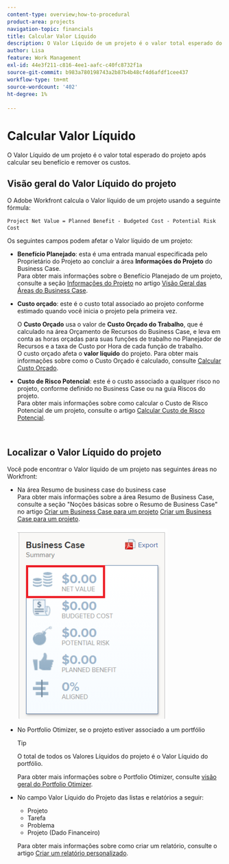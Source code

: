 ```yaml
---
content-type: overview;how-to-procedural
product-area: projects
navigation-topic: financials
title: Calcular Valor Líquido
description: O Valor Líquido de um projeto é o valor total esperado do projeto após calcular seu benefício e remover os custos.
author: Lisa
feature: Work Management
exl-id: 44e3f211-c816-4ee1-aafc-c40fc8732f1a
source-git-commit: b983a780198743a2b87b4b48cf4d6afdf1cee437
workflow-type: tm+mt
source-wordcount: '402'
ht-degree: 1%

---
```


# Calcular Valor Líquido

O Valor Líquido de um projeto é o valor total esperado do projeto após calcular seu benefício e remover os custos.

## Visão geral do Valor Líquido do projeto

O Adobe Workfront calcula o Valor líquido de um projeto usando a seguinte fórmula:

```
Project Net Value = Planned Benefit - Budgeted Cost - Potential Risk Cost
```

Os seguintes campos podem afetar o Valor líquido de um projeto:

* **Benefício Planejado**: esta é uma entrada manual especificada pelo Proprietário do Projeto ao concluir a área **Informações do Projeto** do Business Case.\
  Para obter mais informações sobre o Benefício Planejado de um projeto, consulte a seção [Informações do Projeto](../../../manage-work/projects/define-a-business-case/areas-of-business-case.md#project-info) no artigo [Visão Geral das Áreas do Business Case](../../../manage-work/projects/define-a-business-case/areas-of-business-case.md).

* **Custo orçado**: este é o custo total associado ao projeto conforme estimado quando você inicia o projeto pela primeira vez.

  O **Custo Orçado** usa o valor de **Custo Orçado do Trabalho**, que é calculado na área Orçamento de Recursos do Business Case, e leva em conta as horas orçadas para suas funções de trabalho no Planejador de Recursos e a taxa de Custo por Hora de cada função de trabalho.\
  O custo orçado afeta o **valor líquido** do projeto. Para obter mais informações sobre como o Custo Orçado é calculado, consulte [Calcular Custo Orçado](../../../manage-work/projects/project-finances/budgeted-cost.md).

* **Custo de Risco Potencial**: este é o custo associado a qualquer risco no projeto, conforme definido no Business Case ou na guia Riscos do projeto.\
  Para obter mais informações sobre como calcular o Custo de Risco Potencial de um projeto, consulte o artigo [Calcular Custo de Risco Potencial](../../../manage-work/projects/project-finances/potential-risk-cost.md).

   

## Localizar o Valor Líquido do projeto

Você pode encontrar o Valor líquido de um projeto nas seguintes áreas no Workfront:

* Na área Resumo de business case do business case \
  Para obter mais informações sobre a área Resumo de Business Case, consulte a seção &quot;Noções básicas sobre o Resumo de Business Case&quot; no artigo [Criar um Business Case para um projeto](../../../manage-work/projects/define-a-business-case/create-business-case.md) [Criar um Business Case para um projeto](../../../manage-work/projects/define-a-business-case/create-business-case.md).

  ![Valor líquido no business case](assets/net-value-on-business-case-summary-highlighted-350x444.png)

* No Portfolio Otimizer, se o projeto estiver associado a um portfólio

  >[!TIP]
  >
  >O total de todos os Valores Líquidos do projeto é o Valor Líquido do portfólio.

  Para obter mais informações sobre o Portfolio Otimizer, consulte [visão geral do Portfolio Otimizer](../../../manage-work/portfolios/portfolio-optimizer/portfolio-optimizer-overview.md).

* No campo Valor Líquido do Projeto das listas e relatórios a seguir:

   * Projeto
   * Tarefa
   * Problema
   * Projeto (Dado Financeiro)

  Para obter mais informações sobre como criar um relatório, consulte o artigo [Criar um relatório personalizado](../../../reports-and-dashboards/reports/creating-and-managing-reports/create-custom-report.md).
